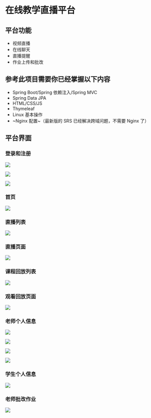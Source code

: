 # 在线教学直播平台


## 平台功能

* 视频直播
* 在线聊天
* 直播提醒
* 作业上传和批改


## 参考此项目需要你已经掌握以下内容

* Spring Boot/Spring 依赖注入/Spring MVC
* Spring Data JPA
* HTML/CSS/JS
* Thymeleaf
* Linux 基本操作
* ~Nginx 配置~（最新版的 SRS 已经解决跨域问题，不需要 Nginx 了）

## 平台界面

### 登录和注册

![](./images/登录.png)

![](./images/老师注册.png)

![](./images/学生注册.png)

### 首页

![](./images/首页.png)

### 直播列表

![](./images/直播列表.png)

### 直播页面

![](./images/观看直播页面.png)

### 课程回放列表

![](./images/课程回放列表.png)

### 观看回放页面

![](./images/观看视频页面.png)

### 老师个人信息

![](./images/老师个人信息-直播列表.png)

![](./images/老师个人信息-创建直播.png)

![](./images/老师个人信息-上传回放.png)

![](./images/老师个人信息-视频列表.png)

### 学生个人信息

![](./images/学生个人信息-作业列表.png)

### 老师批改作业

![](./images/批改作业.png)
